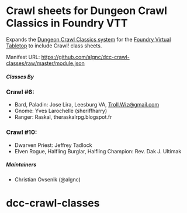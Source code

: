 # Crawl sheets for Dungeon Crawl Classics in Foundry VTT

Expands the [Dungeon Crawl Classics system](https://github.com/cyface/foundryvtt-dcc/) for the [Foundry Virtual Tabletop](https://foundryvtt.com) to include Crawl! class sheets.

Manifest URL: https://github.com/algnc/dcc-crawl-classes/raw/master/module.json
##### Classes By
### Crawl #6:
* Bard, Paladin: Jose Lira, Leesburg VA, Troll.Wiz@gmail.com
* Gnome: Yves Larochelle (sheriffharry)
* Ranger: Raskal, theraskalrpg.blogspot.fr

### Crawl #10:
* Dwarven Priest: Jeffrey Tadlock
* Elven Rogue, Halfling Burglar, Halfling Champion: Rev. Dak J. Ultimak

##### Maintainers
* Christian Ovsenik (@algnc) 

# dcc-crawl-classes
